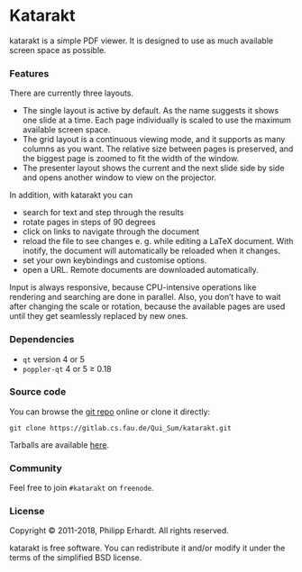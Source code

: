 # Katarakt

katarakt is a simple PDF viewer. It is designed to use as much available screen space as possible.

### Features

There are currently three layouts.

* The single layout is active by default. As the name suggests it shows one slide at a time. Each page individually is scaled to use the maximum available screen space.
* The grid layout is a continuous viewing mode, and it supports as many columns as you want. The relative size between pages is preserved, and the biggest page is zoomed to fit the width of the window.
* The presenter layout shows the current and the next slide side by side and opens another window to view on the projector.

In addition, with katarakt you can

* search for text and step through the results
* rotate pages in steps of 90 degrees
* click on links to navigate through the document
* reload the file to see changes e. g. while editing a LaTeX document. With inotify, the document will automatically be reloaded when it changes.
* set your own keybindings and customise options.
* open a URL. Remote documents are downloaded automatically.

Input is always responsive, because CPU-intensive operations like rendering and searching are done in parallel. Also, you don’t have to wait after changing the scale or rotation, because the available pages are used until they get seamlessly replaced by new ones.

### Dependencies

* `qt` version 4 or 5
* `poppler-qt` 4 or 5 ≥  0.18

### Source code


You can browse the [git repo](https://gitlab.cs.fau.de/Qui_Sum/katarakt) online or clone it directly:

```
git clone https://gitlab.cs.fau.de/Qui_Sum/katarakt.git
```

Tarballs are available [here](https://wwwcip.cs.fau.de/~go18gomu/katarakt/tarballs/).

### Community

Feel free to join `#katarakt` on `freenode`.

### License

Copyright © 2011-2018, Philipp Erhardt. All rights reserved.

katarakt is free software. You can redistribute it and/or modify it under the terms of the simplified BSD license.

